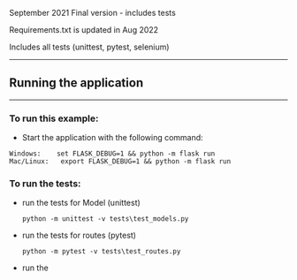 September 2021 
Final version - includes tests

Requirements.txt is updated in Aug 2022

Includes all tests (unittest, pytest, selenium)

------------------------
## Running the application
-----------------------

### To run this example:
- Start the application with the following command:
```
Windows:    set FLASK_DEBUG=1 && python -m flask run
Mac/Linux:   export FLASK_DEBUG=1 && python -m flask run
```

### To run the tests:
- run the tests for Model (unittest)
    ``` 
    python -m unittest -v tests\test_models.py 
    ```
- run the tests for routes (pytest)
    ```
    python -m pytest -v tests\test_routes.py
    ```
- run the 